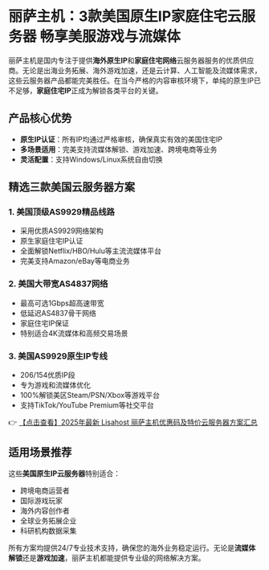 # 丽萨主机：3款美国原生IP家庭住宅云服务器 畅享美服游戏与流媒体

丽萨主机是国内专注于提供**海外原生IP**和**家庭住宅网络**云服务器服务的优质供应商。无论是出海业务拓展、海外游戏加速，还是云计算、人工智能及流媒体需求，这些云服务器产品都能完美胜任。在当今严格的内容审核环境下，单纯的原生IP已不足够，**家庭住宅IP**正成为解锁各类平台的关键。

## 产品核心优势

- **原生IP认证**：所有IP均通过严格审核，确保真实有效的美国住宅IP
- **多场景适用**：完美支持流媒体解锁、游戏加速、跨境电商等业务
- **灵活配置**：支持Windows/Linux系统自由切换

## 精选三款美国云服务器方案

### 1. 美国顶级AS9929精品线路
- 采用优质AS9929网络架构
- 原生家庭住宅IP认证
- 全面解锁Netflix/HBO/Hulu等主流流媒体平台
- 完美支持Amazon/eBay等电商业务

### 2. 美国大带宽AS4837网络
- 最高可选1Gbps超高速带宽
- 低延迟AS4837骨干网络
- 家庭住宅IP保证
- 特别适合4K流媒体和高频交易场景

### 3. 美国AS9929原生IP专线
- 206/154优质IP段
- 专为游戏和流媒体优化
- 100%解锁美区Steam/PSN/Xbox等游戏平台
- 支持TikTok/YouTube Premium等社交平台

👉 [【点击查看】2025年最新 Lisahost 丽萨主机优惠码及特价云服务器方案汇总](https://bit.ly/lisazhuji)

## 适用场景推荐

这些**美国原生IP云服务器**特别适合：
- 跨境电商运营者
- 国际游戏玩家
- 海外内容创作者
- 全球业务拓展企业
- 科研机构数据采集

所有方案均提供24/7专业技术支持，确保您的海外业务稳定运行。无论是**流媒体解锁**还是**游戏加速**，丽萨主机都能提供专业级的网络解决方案。